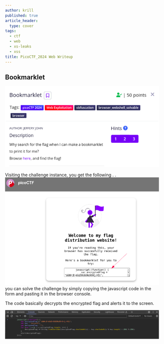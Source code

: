 ```yaml
---
author: krill
published: true
article_header:
  type: cover
tags:
  - ctf
  - web
  - xs-leaks
  - xss
title: PicoCTF_2024 Web Writeup
---
```

<!--more-->

## Bookmarklet
![](/images/CTF/bookmarklet.png)

Visiting the challenge instance, you get the following . .
![](/images/CTF/book1.png)
you can solve the challenge by simply copying the javascript code in the form and pasting it in the browser console.

The code basically decrypts the encrypted flag and alerts it to the screen.

![](/images/CTF/js.png)

##